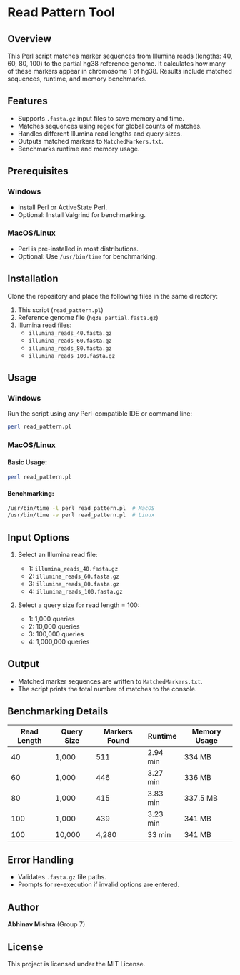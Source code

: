 # Read Pattern Tool

## Overview
This Perl script matches marker sequences from Illumina reads (lengths: 40, 60, 80, 100) to the partial hg38 reference genome. It calculates how many of these markers appear in chromosome 1 of hg38. Results include matched sequences, runtime, and memory benchmarks.

## Features
- Supports `.fasta.gz` input files to save memory and time.
- Matches sequences using regex for global counts of matches.
- Handles different Illumina read lengths and query sizes.
- Outputs matched markers to `MatchedMarkers.txt`.
- Benchmarks runtime and memory usage.

## Prerequisites
### Windows
- Install Perl or ActiveState Perl.
- Optional: Install Valgrind for benchmarking.

### MacOS/Linux
- Perl is pre-installed in most distributions.
- Optional: Use `/usr/bin/time` for benchmarking.

## Installation
Clone the repository and place the following files in the same directory:
1. This script (`read_pattern.pl`)
2. Reference genome file (`hg38_partial.fasta.gz`)
3. Illumina read files:
   - `illumina_reads_40.fasta.gz`
   - `illumina_reads_60.fasta.gz`
   - `illumina_reads_80.fasta.gz`
   - `illumina_reads_100.fasta.gz`

## Usage
### Windows
Run the script using any Perl-compatible IDE or command line:
```bash
perl read_pattern.pl
```

### MacOS/Linux
#### Basic Usage:
```bash
perl read_pattern.pl
```
#### Benchmarking:
```bash
/usr/bin/time -l perl read_pattern.pl  # MacOS
/usr/bin/time -v perl read_pattern.pl  # Linux
```

## Input Options
1. Select an Illumina read file:
   - 1: `illumina_reads_40.fasta.gz`
   - 2: `illumina_reads_60.fasta.gz`
   - 3: `illumina_reads_80.fasta.gz`
   - 4: `illumina_reads_100.fasta.gz`

2. Select a query size for read length = 100:
   - 1: 1,000 queries
   - 2: 10,000 queries
   - 3: 100,000 queries
   - 4: 1,000,000 queries

## Output
- Matched marker sequences are written to `MatchedMarkers.txt`.
- The script prints the total number of matches to the console.

## Benchmarking Details
| Read Length | Query Size | Markers Found | Runtime  | Memory Usage |
|-------------|------------|---------------|----------|--------------|
| 40          | 1,000      | 511           | 2.94 min | 334 MB       |
| 60          | 1,000      | 446           | 3.27 min | 336 MB       |
| 80          | 1,000      | 415           | 3.83 min | 337.5 MB     |
| 100         | 1,000      | 439           | 3.23 min | 341 MB       |
| 100         | 10,000     | 4,280         | 33 min   | 341 MB       |

## Error Handling
- Validates `.fasta.gz` file paths.
- Prompts for re-execution if invalid options are entered.

## Author
**Abhinav Mishra** (Group 7)

## License
This project is licensed under the MIT License.

